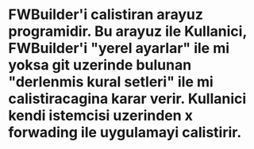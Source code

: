 # FWBuilder'i calistiran arayuz programidir. Bu arayuz ile Kullanici, FWBuilder'i "yerel ayarlar" ile mi yoksa git uzerinde bulunan "derlenmis kural setleri" ile mi calistiracagina karar verir. Kullanici kendi istemcisi uzerinden x forwading ile uygulamayi calistirir.
